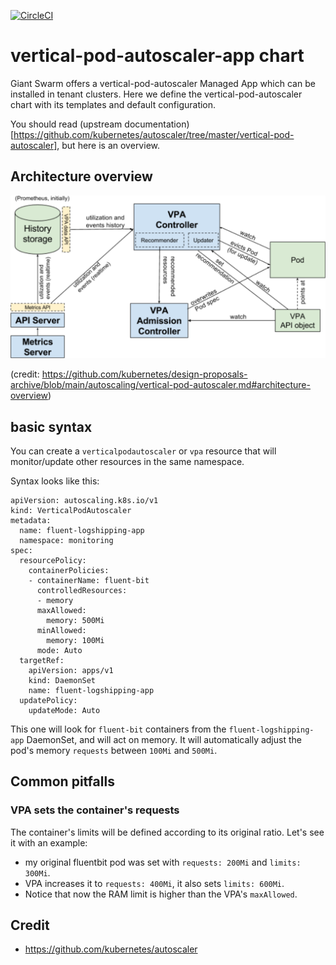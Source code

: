 [![CircleCI](https://circleci.com/gh/giantswarm/vertical-pod-autoscaler-app.svg?style=shield)](https://circleci.com/gh/giantswarm/vertical-pod-autoscaler-app)

# vertical-pod-autoscaler-app chart

Giant Swarm offers a vertical-pod-autoscaler Managed App which can be installed in tenant clusters.
Here we define the vertical-pod-autoscaler chart with its templates and default configuration.

You should read (upstream documentation)[https://github.com/kubernetes/autoscaler/tree/master/vertical-pod-autoscaler], but here is an overview.

## Architecture overview

![VPA Architecture Diagram](images/vpa-architecture.png "VPA architecture overview")

(credit: https://github.com/kubernetes/design-proposals-archive/blob/main/autoscaling/vertical-pod-autoscaler.md#architecture-overview)


## basic syntax

You can create a `verticalpodautoscaler` or `vpa` resource that will monitor/update other resources in the same namespace.

Syntax looks like this:

```
apiVersion: autoscaling.k8s.io/v1
kind: VerticalPodAutoscaler
metadata:
  name: fluent-logshipping-app
  namespace: monitoring
spec:
  resourcePolicy:
    containerPolicies:
    - containerName: fluent-bit
      controlledResources:
      - memory
      maxAllowed:
        memory: 500Mi
      minAllowed:
        memory: 100Mi
      mode: Auto
  targetRef:
    apiVersion: apps/v1
    kind: DaemonSet
    name: fluent-logshipping-app
  updatePolicy:
    updateMode: Auto
```

This one will look for `fluent-bit` containers from the `fluent-logshipping-app` DaemonSet, and will act on memory.
It will automatically adjust the pod's memory `requests` between `100Mi` and `500Mi`.


## Common pitfalls

### VPA sets the container's requests

The container's limits will be defined according to its original ratio.
Let's see it with an example:
* my original fluentbit pod was set with `requests: 200Mi` and `limits: 300Mi`.
* VPA increases it to `requests: 400Mi`, it also sets `limits: 600Mi`.
* Notice that now the RAM limit is higher than the VPA's `maxAllowed`.

## Credit

* https://github.com/kubernetes/autoscaler

